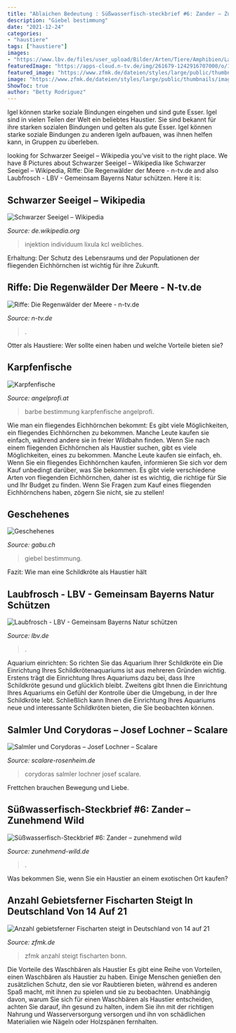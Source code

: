 ```yaml
---
title: "Ablaichen Bedeutung : Süßwasserfisch-steckbrief #6: Zander – Zunehmend Wild"
description: "Giebel bestimmung"
date: "2021-12-24"
categories:
- "haustiere"
tags: ["haustiere"]
images:
- "https://www.lbv.de/files/user_upload/Bilder/Arten/Tiere/Amphibien/Laubfrosch/Laubfrosch_Kaulquappe-Ralph-Sturm_LBV-Bildarchiv.jpg"
featuredImage: "https://apps-cloud.n-tv.de/img/261679-1242916707000/o/1536/1536/Viele-Fische-wechseln-zwischen-Tag-und-Nachtfarbe-um-so-fur-Rauber-unsichtbar-zu-werden.jpg"
featured_image: "https://www.zfmk.de/dateien/styles/large/public/thumbnails/image/neunauge_0.jpg?itok=zECdEsmf"
image: "https://www.zfmk.de/dateien/styles/large/public/thumbnails/image/neunauge_0.jpg?itok=zECdEsmf"
ShowToc: true
author: "Betty Rodriguez"
---
```



Igel können starke soziale Bindungen eingehen und sind gute Esser.
Igel sind in vielen Teilen der Welt ein beliebtes Haustier. Sie sind bekannt für ihre starken sozialen Bindungen und gelten als gute Esser. Igel können starke soziale Bindungen zu anderen Igeln aufbauen, was ihnen helfen kann, in Gruppen zu überleben.

	

		
looking for Schwarzer Seeigel – Wikipedia you've visit to the right place. We have 8 Pictures about Schwarzer Seeigel – Wikipedia like Schwarzer Seeigel – Wikipedia, Riffe: Die Regenwälder der Meere - n-tv.de and also Laubfrosch - LBV - Gemeinsam Bayerns Natur schützen. Here it is:
		
    
## Schwarzer Seeigel – Wikipedia

<img loading=lazy src="https://upload.wikimedia.org/wikipedia/commons/6/65/Weibliches_Individuum_von_A._lixula_beim_Ablaichen_der_Eier_nach_KCL-Injektion.jpg" onerror="this.onerror=null;this.src='https://tse2.mm.bing.net/th?id=OIP.O1VcfwCERE9Mz429Pr6d2AAAAA&amp;pid=15.1';" alt="Schwarzer Seeigel – Wikipedia">

_Source: de.wikipedia.org_

>injektion individuum lixula kcl weibliches. 

	

Erhaltung: Der Schutz des Lebensraums und der Populationen der fliegenden Eichhörnchen ist wichtig für ihre Zukunft.

    
## Riffe: Die Regenwälder Der Meere - N-tv.de

<img loading=lazy src="https://apps-cloud.n-tv.de/img/261679-1242916707000/o/1536/1536/Viele-Fische-wechseln-zwischen-Tag-und-Nachtfarbe-um-so-fur-Rauber-unsichtbar-zu-werden.jpg" onerror="this.onerror=null;this.src='https://tse4.mm.bing.net/th?id=OIP.eI0LixY_KfBOMNQXZdSDYAHaFJ&amp;pid=15.1';" alt="Riffe: Die Regenwälder der Meere - n-tv.de">

_Source: n-tv.de_

>. 

	

Otter als Haustiere: Wer sollte einen haben und welche Vorteile bieten sie?

    
## Karpfenfische

<img loading=lazy src="https://angelprofi.at/images/barbe.jpg" onerror="this.onerror=null;this.src='https://tse2.mm.bing.net/th?id=OIP.uX6pONvL09kZR4cm_kWwuwHaDM&amp;pid=15.1';" alt="Karpfenfische">

_Source: angelprofi.at_

>barbe bestimmung karpfenfische angelprofi. 

	

Wie man ein fliegendes Eichhörnchen bekommt: Es gibt viele Möglichkeiten, ein fliegendes Eichhörnchen zu bekommen. Manche Leute kaufen sie einfach, während andere sie in freier Wildbahn finden.
Wenn Sie nach einem fliegenden Eichhörnchen als Haustier suchen, gibt es viele Möglichkeiten, eines zu bekommen. Manche Leute kaufen sie einfach, eh. Wenn Sie ein fliegendes Eichhörnchen kaufen, informieren Sie sich vor dem Kauf unbedingt darüber, was Sie bekommen. Es gibt viele verschiedene Arten von fliegenden Eichhörnchen, daher ist es wichtig, die richtige für Sie und Ihr Budget zu finden. Wenn Sie Fragen zum Kauf eines fliegenden Eichhörnchens haben, zögern Sie nicht, sie zu stellen!

    
## Geschehenes

<img loading=lazy src="http://www.gabu.ch/bilder/giebel.jpg" onerror="this.onerror=null;this.src='https://tse2.mm.bing.net/th?id=OIP.amGXyJR3YC-hz-c-C97tSQAAAA&amp;pid=15.1';" alt="Geschehenes">

_Source: gabu.ch_

>giebel bestimmung. 

	

Fazit: Wie man eine Schildkröte als Haustier hält

    
## Laubfrosch - LBV - Gemeinsam Bayerns Natur Schützen

<img loading=lazy src="https://www.lbv.de/files/user_upload/Bilder/Arten/Tiere/Amphibien/Laubfrosch/Laubfrosch_Kaulquappe-Ralph-Sturm_LBV-Bildarchiv.jpg" onerror="this.onerror=null;this.src='https://tse3.mm.bing.net/th?id=OIP.HAA4mDdSmK2iW0yMACcUIwHaE7&amp;pid=15.1';" alt="Laubfrosch - LBV - Gemeinsam Bayerns Natur schützen">

_Source: lbv.de_

>. 

	

Aquarium einrichten: So richten Sie das Aquarium Ihrer Schildkröte ein
Die Einrichtung Ihres Schildkrötenaquariums ist aus mehreren Gründen wichtig. Erstens trägt die Einrichtung Ihres Aquariums dazu bei, dass Ihre Schildkröte gesund und glücklich bleibt. Zweitens gibt Ihnen die Einrichtung Ihres Aquariums ein Gefühl der Kontrolle über die Umgebung, in der Ihre Schildkröte lebt. Schließlich kann Ihnen die Einrichtung Ihres Aquariums neue und interessante Schildkröten bieten, die Sie beobachten können.

    
## Salmler Und Corydoras – Josef Lochner – Scalare

<img loading=lazy src="http://www.scalare-rosenheim.de/wp-content/gallery/2012_salmlercorydoras_lochner/salmler_corydoras_010.JPG" onerror="this.onerror=null;this.src='https://tse4.mm.bing.net/th?id=OIP.ov6ZD4QsAZ3rpbkeHCG_OAAAAA&amp;pid=15.1';" alt="Salmler und Corydoras – Josef Lochner – Scalare">

_Source: scalare-rosenheim.de_

>corydoras salmler lochner josef scalare. 

	

Frettchen brauchen Bewegung und Liebe.

    
## Süßwasserfisch-Steckbrief #6: Zander – Zunehmend Wild

<img loading=lazy src="https://zunehmend-wild.de/wp-content/uploads/Illu_Zander.jpg" onerror="this.onerror=null;this.src='https://tse1.mm.bing.net/th?id=OIP.Y460fin8VDZi-fFnccNBjQAAAA&amp;pid=15.1';" alt="Süßwasserfisch-Steckbrief #6: Zander – zunehmend wild">

_Source: zunehmend-wild.de_

>. 

	

Was bekommen Sie, wenn Sie ein Haustier an einem exotischen Ort kaufen?

    
## Anzahl Gebietsferner Fischarten Steigt In Deutschland Von 14 Auf 21

<img loading=lazy src="https://www.zfmk.de/dateien/styles/large/public/thumbnails/image/neunauge_0.jpg?itok=zECdEsmf" onerror="this.onerror=null;this.src='https://tse3.mm.bing.net/th?id=OIP.iRvoX5zxCneIPTstT-NfeQHaE8&amp;pid=15.1';" alt="Anzahl gebietsferner Fischarten steigt in Deutschland von 14 auf 21">

_Source: zfmk.de_

>zfmk anzahl steigt fischarten bonn. 

	

Die Vorteile des Waschbären als Haustier
Es gibt eine Reihe von Vorteilen, einen Waschbären als Haustier zu haben. Einige Menschen genießen den zusätzlichen Schutz, den sie vor Raubtieren bieten, während es anderen Spaß macht, mit ihnen zu spielen und sie zu beobachten. Unabhängig davon, warum Sie sich für einen Waschbären als Haustier entscheiden, achten Sie darauf, ihn gesund zu halten, indem Sie ihn mit der richtigen Nahrung und Wasserversorgung versorgen und ihn von schädlichen Materialien wie Nägeln oder Holzspänen fernhalten.

